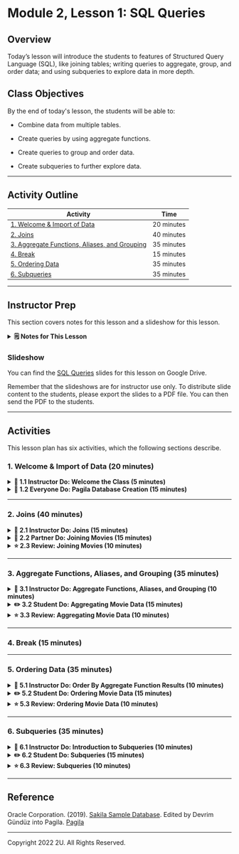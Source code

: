 # Module 2, Lesson 1: SQL Queries

## Overview

Today’s lesson will introduce the students to features of Structured Query Language (SQL), like joining tables; writing queries to aggregate, group, and order data; and using subqueries to explore data in more depth.

## Class Objectives

By the end of today's lesson, the students will be able to:

* Combine data from multiple tables.

* Create queries by using aggregate functions.

* Create queries to group and order data.

* Create subqueries to further explore data.

---

## Activity Outline

| Activity | Time |
| -- | -- |
| [1. Welcome & Import of Data](#Section1) | 20 minutes |
| [2. Joins](#Section2) | 40 minutes |
| [3. Aggregate Functions, Aliases, and Grouping](#Section3) | 35 minutes |
| [4. Break](#Section4) | 15 minutes |
| [5. Ordering Data](#Section5) | 35 minutes |
| [6. Subqueries](#Section6) | 35 minutes |

---

## Instructor Prep

This section covers notes for this lesson and a slideshow for this lesson.

<details>
  <summary><strong>🗒️ Notes for This Lesson</strong></summary>

* Today's lesson will mainly use imported datasets, so make sure that the students feel comfortable importing data from CSV files. Note that all the table schemas will be provided along with the CSV files. Any students who don't correctly import this data won’t be able to follow along with the lesson.

* Today's lesson will build on what the students learned in an earlier lesson. And, each activity will combine multiple SQL features. Students who are new to SQL might struggle a bit, but many of the concepts resemble those that they previously learned.

* The TAs should be ready to help any students who either become confused or haven’t correctly imported the data.

Remind the students that they can download the files and instructions for the activities by using the AWS links in Canvas. Please send out the files and instructions to any students who haven't downloaded the files for today. 

</details>

### <a name="slideshow"></a> Slideshow

You can find the [SQL Queries](https://docs.google.com/presentation/d/1uhKLP0EROcl-7vi40nxe367f0vF90NqviHtGEzLZewA/edit?usp=sharing) slides for this lesson on Google Drive.

Remember that the slideshows are for instructor use only. To distribute slide content to the students, please export the slides to a PDF file. You can then send the PDF to the students.

- - -

## Activities

This lesson plan has six activities, which the following sections describe.

### 1. <a name="Section1"></a> Welcome & Import of Data (20 minutes)

<details>
  <summary><strong>📣 1.1 Instructor Do: Welcome the Class (5 minutes)</strong></summary>

* Open the slides, and welcome the students to the class.

* Explain that today's lesson will introduce the students to some of the basic features that SQL makes available. Specifically, the students will combine data from multiple tables and query the tables to retrieve data. 

* Explain the class objectives.

</details>

<details>
  <summary><strong>🎉 1.2 Everyone Do: Pagila Database Creation (15 minutes)</strong></summary>

* Continuing with the slides, explain that today's activities will require the students to import some data into a database. 

* **Files:** 

  * [Resources folder](Activities/01-Evr_Import_Data/Resources)

* Mention that this data was taken from the [Pagila](https://github.com/devrimgunduz/pagila) database. 

  * Pagila is essentially a port of another database, the popular [Sakila Sample Database](https://dev.mysql.com/doc/sakila/en/). The main difference is that Sakila is a MySQL database, but Pagila uses PostgreSQL.

* Compress the `Resources` folder, and then send it out to the students. This folder contains everything that they need to import the data.

* Note that the students have two options for importing the data. The first is the schema option, in which the students import the table data by running a SQL query in pgAdmin. The second is the CSV option, in which the students use the pgAdmin GUI and import each CSV file into its corresponding table in the database. If anyone who chooses the schema option has issues, direct them to the CSV option.

* Lead the students through both options, as the following two subsections describe.

#### Schema Option

* In pgAdmin, create a database named `rental_db`.

* Open the Query Tool for `rental_db`.

* Paste in the content of [pagila-schema.sql](Activities/01-Evr_Import_Data/Resources/pagila-schema.sql), and then run the code. This creates the needed tables.

* Paste in [pagila-insert-data.sql](Activities/01-Evr_Import_Data/Resources/pagila-insert-data.sql), and then run the code. This imports the data into the tables.

  **Note:** This will take a few minutes because of the large amount of data. As long as no errors display, the data will be imported.

#### CSV Option

* In pgAdmin, create a database named `rental_db`.

* Open the Query Tool for `rental_db`.

* Paste in the content of [schema.sql](Activities/01-Evr_Import_Data/Resources/schema.sql), and then run the code. This creates the needed tables.

* Right-click the `actor` table, which appears on the right side, and then select Import/Export.

* In the Import/Export options, import `actor.csv` by completing the following steps:

  * Select the file to import (`actor.csv`).
  * Select the file type (CSV).
  * Set Header to Yes.
  * Set the delimiter (a comma).
  * Click OK.

  **Note:** While the data is being imported, have the TAs ask if any students need help with the import process.

* To confirm that the import succeeded, run `SELECT * FROM actor LIMIT 100;`.

   * Point out that we use an asterisk (`*`) to return the data from all the columns in the table. Mention that using an asterisk is an excellent practice during exploration but that in production code, specifying the columns is the standard practice.


  * **Optional:** Right-click the `actor` table, and then review the first 100 rows to check that the data imported correctly.

* Repeat the preceding three steps for each remaining table and its corresponding CSV file.

</details>

---

### 2. <a name="Section2"></a> Joins (40 minutes)

<details>
  <summary><strong>📣 2.1 Instructor Do: Joins (15 minutes)</strong></summary>

* Continue going through the slides to introduce joins to the class.

* **File:** 
  * [joins.sql](Activities/02-Ins_Joins/Solved/joins.sql)

* Send out `joins.sql` so that any students who want to follow along with your demonstration can do so.

* The students might recall working with merges and joins to combine datasets during the Pandas module. Although SQL vastly differs from Python, it also includes the functionality to join tables.

* To combine one SQL database table to another during a query, we use a `JOIN` statement. In the `JOIN` statement, we need to use matching values in the columns that we specify in both tables.

* For example, to display the first and last names and the address of each staff member, we can combine data from the `staff` and `address` tables, as the following code shows:

  ```sql
  -- Use an inner JOIN to display the first and last names, as well as the address, of each staff member
  SELECT staff.first_name, staff.last_name, address.address
  FROM staff
  INNER JOIN address ON address.address_id = staff.address_id;
  ```

  * Point out that both tables, `staff` and `address`, have matching values in their `address_id` columns. Because the tables have common values, we can join these tables together.

* Note that some students might have advanced knowledge of SQL queries and thus use aliases in their solutions. Let the students know that we’ll be covering aliases in a later activity. For now, the following code shows an advanced solution that uses aliases:

  ```sql
  -- Advanced INNER JOIN solution
  SELECT s.first_name, s.last_name, a.address
  FROM staff as s
  JOIN address as a ON a.address_id = s.address_id;
  ```

* Point out one significant difference between SQL joins and Python joins: in SQL joins, we must use the initial `SELECT` statement to declare the columns that will display after the join. For example, the following image shows the first two rows of the columns that our inner join returned (specifically, the `first_name`, `last_name`, and `address` columns):

    ![A screenshot depicts the inner join of the staff and address tables.](Images/inner_join.png)

* With PostgreSQL, we can use five primary types of joins:

  * `INNER JOIN`: Returns the records, or rows, that have matching values in both tables.

  * `LEFT JOIN`: Returns all the records in the left table and any matching records in the right table.

  * `RIGHT JOIN`: Returns all the records in the right table and any matching records in the left table.

  * `CROSS JOIN`: Returns the records where a row of the left table matches a row of the right table. This type of join has the potential to create a huge table.

  * `FULL OUTER JOIN`: Places null values in the columns that don’t match between the two tables&mdash;after an inner join is performed.

* Send out the link to [PostgreSQL - JOINS](https://www.tutorialspoint.com/postgresql/postgresql_using_joins.htm) so that the students can study the content.

* Demonstrate using a `LEFT JOIN` instead of an `INNER JOIN` on our previous code, as the following code shows:

  ```sql
  -- Use an inner JOIN to display the first and last names, as well as the address, of each staff member
  SELECT staff.first_name, staff.last_name, address.address
  FROM staff
  INNER JOIN address ON address.address_id = staff.address_id;

  -- Use a LEFT JOIN to get the first and last names, as well as the address, of each staff member.
  SELECT staff.first_name, staff.last_name, address.address
  FROM staff
  LEFT JOIN address ON address.address_id = staff.address_id;
  ```

  * Point out that we retrieve the same data. That’s because the records in the left table, `staff`, match only two records in the right table, `address`, as the following image shows:

    ![A screenshot depicts the left join of the staff and address tables.](Images/inner_join.png)

* Point out that if we change `LEFT JOIN` to `RIGHT JOIN`, we’ll get all the records in the right table, `address`, and only two matching records in the left table, `staff`, as the following image shows:

  ![A screenshot depicts the results of a right join.](Images/right_join.png)

  * In the preceding image, notice that the entries that don’t have matching values now contain null values.

* Demonstrate the `FULL OUTER JOIN` and the `CROSS JOIN`.

* Answer any questions before moving on.

</details>

<details>
  <summary><strong>👥  2.2 Partner Do: Joining Movies (15 minutes)</strong></summary>

* Continuing with the slides, present this activity to the class.

* Explain that the students will practice using joins by combining data from various tables.

* **Files:**

  * [README.md](Activities/03-Par_Joins/README.md)
  
  * [joining_movies_unsolved.sql](Activities/03-Par_Joins/Unsolved/joining_movies_unsolved.sql)  

</details>

<details>
  <summary><strong>⭐ 2.3 Review: Joining Movies (10 minutes)</strong></summary>

* Continue with the slides, and review the activity.

* **File:**

  * [joining_movies.sql](Activities/03-Par_Joins/Solved/joining_movies_solved.sql)


* Open the `joining_movies_solved.sql` solution file, copy the code, open a new Query Tool, and then paste the code into the editor. Review the code, while explaining the following:

  * Because the selected data comes from more than one table, the naming convention is `<table_name>.<column_name>`. (Alternatively, we can use aliases for `<table_name>`.)

  * We need to determine which table to select data from and which table to join with. Remember that an inner join selects only the data that has matching values in both tables.

  * For the first part of the solution, we want to retrieve all the first and last names and the street address for all the customers. So, we select the data columns that we need from both tables and then specify which columns to connect them by, as the following code shows:

    ```sql
    SELECT customer.first_name, customer.last_name, address.address
    FROM customer
    INNER JOIN address
    ON address.address_id = customer.address_id;
    ```

  * For the second part of the solution, discuss how we can limit the results by using a `WHERE` clause, as the following code shows:

    ```sql
    SELECT customer.first_name, customer.last_name, payment.amount
    FROM customer 
    JOIN payment
    ON customer.customer_id = payment.customer_id
    WHERE payment.amount > 10.00;
    ```

  * For the third part of the solution, we select the data columns that we need from the tables, create three `JOIN` statements, and then limit the search by using a `WHERE` clause, as the following code shows:

    ```sql
    SELECT actor.first_name, actor.last_name, film.title
    FROM actor
    JOIN film_actor
    ON actor.actor_id = film_actor.actor_id
    JOIN film
    ON film.film_id = film_actor.film_id
    WHERE film.title = 'ALTER VICTORY';
    ```

  * For the fourth part of the solution, we use the same approach that we used for the third part. We select the data columns that we need from the tables, create three `JOIN` statements, and then limit the search by using `WHERE` and `AND` clauses. And because of the nature of joins, we use the `SELECT DISTINCT` statement to avoid returning duplicate data, as the following code shows:

    ```sql
    SELECT DISTINCT customer.first_name, customer.last_name, film.title
    FROM customer
    JOIN inventory
    ON customer.store_id = inventory.store_id
    JOIN film
    ON inventory.film_id = film.film_id
    WHERE film.title = 'ALTER VICTORY'
    AND inventory.store_id = 1;
    ```

* Answer any questions before moving on.

</details>

---

### 3. <a name="Section3"></a> Aggregate Functions, Aliases, and Grouping (35 minutes)

<details>
  <summary><strong>📣 3.1 Instructor Do: Aggregate Functions, Aliases, and Grouping (10 minutes)</strong></summary>

* Use the slides to explain aggregate functions, as follows:

  * As with aggregates in Pandas, we can use **aggregate functions** in SQL to perform calculations on a set of values. And, each aggregate function returns a single value.

  * The most commonly used aggregate functions are `AVG`, `COUNT`, `MIN`, `MAX`, and `SUM`.

  * People often combine aggregate functions with `GROUP BY`, `HAVING`, and `SELECT`.

* Send out the following file so that any students who want to follow along with the demonstration can do so:

  * [aggregates.sql](Activities/04-Ins_Aggregates/Solved/aggregates.sql)

* To begin the demonstration, open the `aggregates.sql` solution file. Then In pgAdmin, select the `rental_db` database, and then open the Query Tool.

* Run `SELECT * FROM film;`, and then manually count the number of rows. 

* Run `SELECT COUNT(film_id) FROM film;`, and then explain the following:

  * The `COUNT()` function offers an easier way to count the rows

  * The `COUNT()` function is an aggregate function.

* Explain that with the number of `film_id` entries counted, it's easier to observe that the number of films is 1,000, as the following image shows:

  ![A screenshot depicts the result of the COUNT function.](Images/Count.png)

  **Note:** The name of the field that `COUNT()` returns is `count bigint`, which doesn't accurately describe the column. Postgres has a way to change the column names and make them more descriptive.

* Run the following code:

  ```sql
  SELECT COUNT(film_id) AS "Total films"
  FROM film;
  ```

* Note that the following image shows the result of running the preceding code:

  ![A screenshot depicts the total number of films using the COUNT function, with “Total films” as the name of the field.](Images/Total.png)

* Explain the following about the preceding code:

  * Using `AS 'Total films'` demonstrates a technique called aliasing.

  * **Aliasing** creates an **alias**, or a new name, for the column.

  * Using an alias doesn’t change the table or the database in any way. But, It offers a convenient way to either review a column or create a shortcut for a column or other data.

* The `COUNT()` function gives us the number of movies. But, it doesn’t give us extra information, like the number of movies that have a specific rating, such as G or PG-13. This is where the `GROUP BY` clause comes into play.

* Run the following code:

  ```sql
  SELECT rating, COUNT(film_id) AS "Total films"
  FROM film
  GROUP BY rating;
  ```

* Explain the following:

  * The `GROUP BY` clause first groups the data by the specified column.

  * We use aggregate functions to get the values for any columns that the `GROUP BY` clause doesn’t include.

  * In this case, the `COUNT()` function counts the number of `film_id` values for each `rating` value. The following image shows the result of running the preceding code:

    ![A screenshot depicts a table that contains a column of film ratings and a column of the total number of films for each rating.](Images/Ratings.png)

* Explain that we can aggregate data in other ways besides counting. For example, `SUM`, `AVERAGE`, `MIN`, and `MAX` are all valid aggregate functions to apply to the data.

* Ask the class how to query the average rental period for all the movies. To demonstrate this, run the following query:

  ```sql
  SELECT AVG(rental_duration)
  FROM film;
  ```

* To demonstrate how to add an alias to the `AVG()` function, run the following code:

  ```sql
  SELECT AVG(rental_duration) AS "Average rental period"
  FROM film;
  ```

* Put it all together by running the following query, showing how to use `GROUP BY` for the rental duration, get the average rental rate, and give `rental_rate` an alias:

  ```sql
  SELECT rental_duration, AVG(rental_rate) AS "Average rental rate"
  FROM film
  GROUP BY rental_duration;
  ```

  * The following image shows the result of running the preceding code:

    ![A screenshot depicts the average rental rates grouped by the rental duration.](Images/Aggregate1.png)

* Ask a student to explain the query. Here’ the explanation:

  * Movies that can be rented for three days cost an average of $2.83 to rent. Movies that can be rented for four days cost an average of $2.97 to rent, and so on.

* SQL can also return the rows that contain the minimum and the maximum values in a column via `MIN()` and `MAX()`, respectively, as the following code shows:

  ```sql
  -- Find the rows with the minimum rental rate
  SELECT rental_duration, MIN(rental_rate) AS "Min rental rate"
  FROM film
  GROUP BY rental_duration;

  -- Find the rows with the maximum rental rate
  SELECT rental_duration, MAX(rental_rate) AS "Max rental rate"
  FROM film
  GROUP BY rental_duration;
  ```

* Mention that aggregate functions calculate and retrieve data but don’t modify the data. That is, they don’t modify the database.

* Explain that lots more aggregate functions exist that the students can research. Send out the link to [PostgresQL - Useful Functions](https://www.tutorialspoint.com/postgresql/postgresql_useful_functions.htm) for the students to have for future reference.

* Answer any questions before moving on.

</details>

<details>
  <summary><strong>✏️ 3.2 Student Do: Aggregating Movie Data (15 minutes)</strong></summary>

* Continue with the slides to explain this activity.

* Explain that the students will practice writing queries that use aggregate functions, grouping, and aliases.

* **Files:**

  * [README.md](Activities/05-Stu_GregariousAggregates/README.md)
  
  * [gregarious_aggregates_unsolved.sql](Activities/05-Stu_GregariousAggregates/Unsolved/gregarious_aggregates_unsolved.sql)

</details>

<details>
  <summary><strong>⭐ 3.3 Review: Aggregating Movie Data (10 minutes)</strong></summary>

* Send out the following solution file to the students:

  * [gregarious_aggregates_solved.sql](Activities/05-Stu_GregariousAggregates/Solved/gregarious_aggregates_solved.sql)

* In pgAdmin, open the `gregarious_aggregates_solved.sql` solution file, and then review the code while explaining the following:

  * Postgres uses double quotes (`"`) for table and column names and single quotes (`'`) for string constants.

  * The SQL `GROUP BY` clause resembles the Pandas `groupby` operation.

  * A `SELECT` statement without aggregate functions selects only the columns in the `GROUP BY` clause.

* Answer any questions before moving on.

</details>

---

### 4. <a name="Section4"></a> Break (15 minutes)

---

### 5. <a name="Section5"></a> Ordering Data (35 minutes)

<details>
  <summary><strong>📣 5.1 Instructor Do: Order By Aggregate Function Results (10 minutes)</strong></summary>

* In pgAdmin, open [order_by_aggregates.sql](Activities/06-Ins_Order_By/Solved/order_by_aggregates.sql).

* Continue using the slides, and explain ordering the results of using aggregate functions, as follows:

  * Point out that when using an aggregate function, we get the results in a random order. So, how can we find the smallest and largest numerical results?

  * The answer is that Postgres has a clause, named `ORDER BY`, that solves this issue. We add `ORDER BY` toward the end of a query, and by default, it sorts the results in ascending order, as the following code shows:

    ```sql
    SELECT rental_rate, AVG(length) AS "avg length"
    FROM film
    GROUP BY rental_rate
    ORDER BY "avg length";
    ```

  * Postgres adds lots of numbers after the decimal point. To reduce how many it adds, we can use the `ROUND()` function. It takes two parameters as follows: `ROUND(<value>, <number of decimal places>)`. The function then rounds the specified value down to the specified number of decimal places, as the following code shows:

    ```sql
    SELECT rental_rate, ROUND(AVG(length),2) AS "avg length"
    FROM film
    GROUP BY rental_rate
    ORDER BY "avg length";
    ```

  * The `ORDER BY` clause will organize the results in descending order if we add the `DESC` keyword, as the following code shows:

    ```sql
    SELECT rental_rate, ROUND(AVG(length),2) AS "avg length"
    FROM film
    GROUP BY rental_rate
    ORDER BY "avg length" DESC;
    ```

* Answer any questions before moving on.

</details>

<details>
  <summary><strong>✏️ 5.2 Student Do: Ordering Movie Data (15 minutes)</strong></summary>

* Use the slides to introduce this activity.

* Explain that the students will combine `ORDER BY` with other SQL keywords to query and order the tables.

* **Files:**

  * [README.md](Activities/07-Stu_Order_By/README.md)
  
  * [movies_ordered_by_unsolved.sql](Activities/07-Stu_Order_By/Unsolved/movies_ordered_by_unsolved.sql)


</details>

<details>
  <summary><strong>⭐ 5.3 Review: Ordering Movie Data (10 minutes)</strong></summary>

* Send out the following solution file to the students:

  * [movies_ordered_by_solved.sql](Activities/07-Stu_Order_By/Solved/movies_ordered_by_solved.sql)

* Continue with the slides, and review the activity.

* In pgAdmin, open the `movies_ordered_by_solved.sql` solution file, and then review the code while explaining the following:

  * For the first query, we group the `actor` table by `first_name`, using an aggregate function to get the counts, and we create an alias of `actor count`. We then order the query results in descending order by count.

  * For the second query, we use the `ROUND` function to round down the results to two decimal places.

  * For the third query, we add `LIMIT 10` to the end of the query to return the top 10 results.

  * For the bonus, we use `JOIN` to combine the `customer` and `payment` tables on `customer_id`. We then group the results on the first and last names that the join returns. Finally, we sort the results by the total of the amount that each `customer_id` paid, in descending order.

* Answer any questions before moving on.

</details>

---

### 6. <a name="Section6"></a> Subqueries (35 minutes)

<details>
  <summary><strong>📣 6.1 Instructor Do: Introduction to Subqueries (10 minutes)</strong></summary>

* Continue using the slides to begin the discussion of subqueries. Explain that a **subquery** is a query that’s nested inside a larger query.

* Open [subqueries.sql](Activities/08-Ins_Subqueries/Solved/subqueries.sql), and then go through the code with the students, explaining subqueries as follows:

  * Explain that more than one way often exists to accomplish a task in SQL.

  * For example, say that we want to review the inventory of a film named EARLY HOME. One way to do so is to run several queries in succession. In the first query, we can search by title and get the `film_id` number, as the following code shows:

    ```sql
    SELECT title, film_id
    FROM film
    WHERE title = 'EARLY HOME';
    ```

    * Running the preceding code results in a `film_id` of 268. We can now use this information to search for data in the `inventory` table, as the following code shows:

      ```sql
      SELECT *
      FROM inventory
      WHERE film_id = 268;
      ```

      The following image shows the result of running the preceding code:

      ![A screenshot depicts two rows of data, which both have a film_id of 268.](Images/subquery.png)

    * The result shows that two copies of this movie exist&mdash;as the two `inventory_id` numbers indicate. Both have a `store_id` of 2, indicating that both copies are located in Store Number 2.

  * At this point, ask the class whether it’s possible to join the preceding two queries into a single query. Then run the following query:

    ```sql
    SELECT i.inventory_id, i.film_id, i.store_id
    FROM inventory i
    JOIN film f
    ON (i.film_id = f.film_id)
    WHERE f.title = 'EARLY HOME';
    ```

  * Note that the students should now begin to feel more comfortable with joins. Explain that we can get the same information in a different way&mdash;specifically, by using a subquery, as the following code shows:

    ```sql
    SELECT *
    FROM inventory
    WHERE film_id IN
    (
      SELECT film_id
      FROM film
      WHERE title = 'EARLY HOME'
    );
    ```

  * Be aware that the students might find the preceding code a bit confusing or intimidating at first. So, start with the inner query, as the following code shows:

    ```sql
    SELECT film_id
    FROM film
    WHERE title = 'EARLY HOME';
    ```

    * The preceding query returns a `film_id` of 268.

    * The next query (that is, the outer query) then does its query according to the result of the inner query.

    * Think of it like this: The inner query essentially creates a one-time, temporary table. The outer query then selects data according to that temporary table.

  * To confirm that the result is correct, place 268 (the result of the subquery) inside the parentheses to replace the subquery, as the following code shows:

    ```sql
    SELECT *
    FROM inventory
    WHERE film_id IN (268);
    ```

    * The preceding code produces the same result as the earlier join, as the following image shows:

      ![A screenshot depicts the same two rows of data before.](Images/subquery.png)

    * We just simplified the query by first running the nested subquery and then by placing the result into the outer query.

  * Explain that Postgres doesn't necessarily run code in that order. But, it helps us when coding to reduce subqueries to basic queries as building blocks.

  * Send out the link to [Order of execution of a Query](https://sqlbolt.com/lesson/select_queries_order_of_execution), which explains the order of execution that occurs in SQL queries.

  * Mention that although we can often accomplish the same task by using either joins or subqueries, joins tend to get executed faster. So, why should we ever use subqueries?

  * Explain that subqueries are usually more readable for beginners. And, joins are usually more readable for experienced SQL coders, because their queries tend to be more complex.
  
  * Answer any questions before moving on.

</details>

<details>
  <summary><strong>✏️ 6.2 Student Do: Subqueries (15 minutes)</strong></summary>

* Continue with the slides to explain this activity.

* Explain that the students will practice creating subqueries.

* **Files:**

  * [README.md](Activities/09-Stu_Subqueries/README.md)

  * [stu_subqueries_unsolved.sql](Activities/09-Stu_Subqueries/Unsolved/stu_subqueries_unsolved.sql)


</details>

<details>
  <summary><strong>⭐ 6.3 Review: Subqueries (10 minutes)</strong></summary>

* Send out the following solution file to the students:

  * [stu_subqueries_solved.sql](Activities/09-Stu_Subqueries/Solved/stu_subqueries_solved.sql)

* Continue with the slides, and review the activity.

* In pgAdmin, open the `stu_subqueries_solved.sql` solution file, and then review the code as follows:

  * In the first query, we're seeking the names and ID numbers of cities from a given list, as the following code shows:

    ```sql
    SELECT city, city_id
    FROM city
    WHERE city IN ('Qalyub', 'Qinhuangdao', 'Qomsheh', 'Quilmes');
    ```

  * In the second query, we’re seeking all the districts that exist in the cities from the first query. So, we use the first query as a subquery. Specifically, the second query selects each `district` where `city_id` is in the results of the first query, as the following code shows:

    ```sql
    SELECT district
    FROM address
    WHERE city_id IN
    (
      SELECT city_id
      FROM city
      WHERE city IN ('Qalyub', 'Qinhuangdao', 'Qomsheh', 'Quilmes')
    );
    ```

    * In the preceding code, notice that because `district` isn’t available in the `city` table, we have to use `city_id` from the `city` table. It’s `city_id` that allows a connection between `district` and `city`.

  * The bonus adds another level of subqueries. It requires first querying the `city` table and then querying the `address` table. We can then use that information to query the `customer` table, as the following code shows:

    ```sql
    SELECT first_name, last_name
    FROM customer cus
    WHERE address_id IN
    (
      SELECT address_id
      FROM address a
      WHERE city_id IN
      (
        SELECT city_id
        FROM city
        WHERE city LIKE 'Q%'
      )
    );
    ```

* Answer any questions before moving on.

</details>

---
## Reference

Oracle Corporation. (2019). [Sakila Sample Database](https://dev.mysql.com/doc/sakila/en/). Edited by Devrim G&uuml;nd&uuml;z into Pagila. [Pagila](https://github.com/devrimgunduz/pagila)

- - -

Copyright 2022 2U. All Rights Reserved.